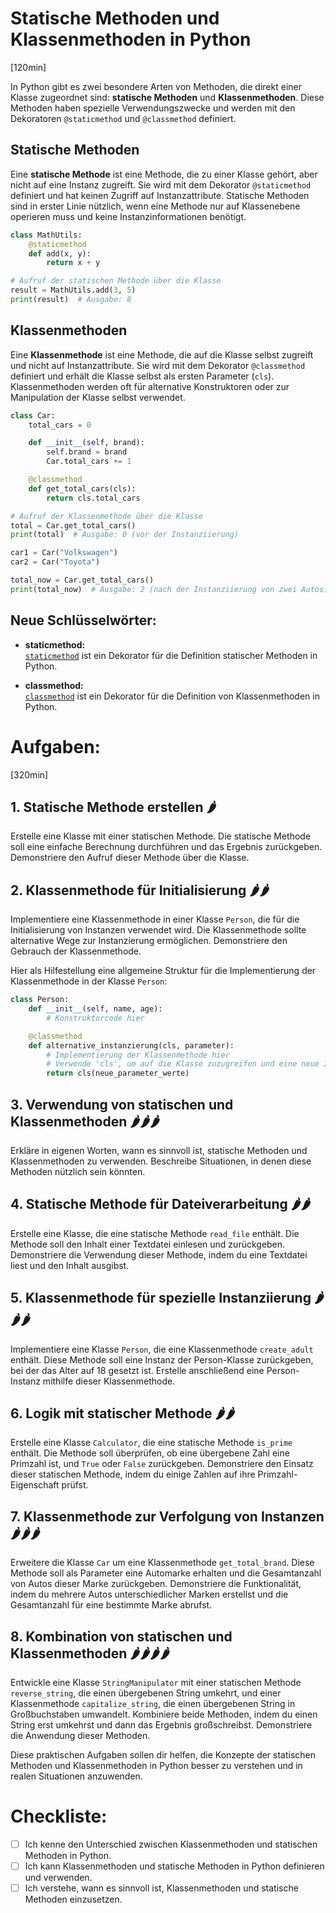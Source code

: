# Statische Methoden und Klassenmethoden in Python
[120min]

In Python gibt es zwei besondere Arten von Methoden, die direkt einer Klasse zugeordnet sind: **statische Methoden** und **Klassenmethoden**. Diese Methoden haben spezielle Verwendungszwecke und werden mit den Dekoratoren `@staticmethod` und `@classmethod` definiert.

## Statische Methoden

Eine **statische Methode** ist eine Methode, die zu einer Klasse gehört, aber nicht auf eine Instanz zugreift. Sie wird mit dem Dekorator `@staticmethod` definiert und hat keinen Zugriff auf Instanzattribute. Statische Methoden sind in erster Linie nützlich, wenn eine Methode nur auf Klassenebene operieren muss und keine Instanzinformationen benötigt.

```python
class MathUtils:
    @staticmethod
    def add(x, y):
        return x + y

# Aufruf der statischen Methode über die Klasse
result = MathUtils.add(3, 5)
print(result)  # Ausgabe: 8
```

## Klassenmethoden

Eine **Klassenmethode** ist eine Methode, die auf die Klasse selbst zugreift und nicht auf Instanzattribute. Sie wird mit dem Dekorator `@classmethod` definiert und erhält die Klasse selbst als ersten Parameter (`cls`). Klassenmethoden werden oft für alternative Konstruktoren oder zur Manipulation der Klasse selbst verwendet.

```python
class Car:
    total_cars = 0

    def __init__(self, brand):
        self.brand = brand
        Car.total_cars += 1

    @classmethod
    def get_total_cars(cls):
        return cls.total_cars

# Aufruf der Klassenmethode über die Klasse
total = Car.get_total_cars()
print(total)  # Ausgabe: 0 (vor der Instanziierung)

car1 = Car("Volkswagen")
car2 = Car("Toyota")

total_now = Car.get_total_cars()
print(total_now)  # Ausgabe: 2 (nach der Instanziierung von zwei Autos)
```

## Neue Schlüsselwörter:

- **staticmethod:**  
[`staticmethod`](https://docs.python.org/3/library/functions.html#staticmethod) ist ein Dekorator für die Definition statischer Methoden in Python.

- **classmethod:**  
[`classmethod`](https://docs.python.org/3/library/functions.html#classmethod) ist ein Dekorator für die Definition von Klassenmethoden in Python.

# Aufgaben:
[320min]

## 1. Statische Methode erstellen 🌶️

Erstelle eine Klasse  mit einer statischen Methode. Die statische Methode soll eine einfache Berechnung durchführen und das Ergebnis zurückgeben. Demonstriere den Aufruf dieser Methode über die Klasse.

## 2. Klassenmethode für Initialisierung 🌶️🌶️

Implementiere eine Klassenmethode in einer Klasse `Person`, die für die Initialisierung von Instanzen verwendet wird. Die Klassenmethode sollte alternative Wege zur Instanzierung ermöglichen. Demonstriere den Gebrauch der Klassenmethode.

Hier als Hilfestellung eine allgemeine Struktur für die Implementierung der Klassenmethode in der Klasse `Person`:

```python
class Person:
    def __init__(self, name, age):
        # Konstruktorcode hier

    @classmethod
    def alternative_instanzierung(cls, parameter):
        # Implementierung der Klassenmethode hier
        # Verwende 'cls', um auf die Klasse zuzugreifen und eine neue Instanz zu erstellen
        return cls(neue_parameter_werte)
```

## 3. Verwendung von statischen und Klassenmethoden 🌶️🌶️🌶️

Erkläre in eigenen Worten, wann es sinnvoll ist, statische Methoden und Klassenmethoden zu verwenden. Beschreibe Situationen, in denen diese Methoden nützlich sein könnten.

## 4. Statische Methode für Dateiverarbeitung 🌶️🌶️

Erstelle eine Klasse, die eine statische Methode `read_file` enthält. Die Methode soll den Inhalt einer Textdatei einlesen und zurückgeben. Demonstriere die Verwendung dieser Methode, indem du eine Textdatei liest und den Inhalt ausgibst.

## 5. Klassenmethode für spezielle Instanziierung 🌶️🌶️🌶️

Implementiere eine Klasse `Person`, die eine Klassenmethode `create_adult` enthält. Diese Methode soll eine Instanz der Person-Klasse zurückgeben, bei der das Alter auf 18 gesetzt ist. Erstelle anschließend eine Person-Instanz mithilfe dieser Klassenmethode.

## 6. Logik mit statischer Methode 🌶️🌶️

Erstelle eine Klasse `Calculator`, die eine statische Methode `is_prime` enthält. Die Methode soll überprüfen, ob eine übergebene Zahl eine Primzahl ist, und `True` oder `False` zurückgeben. Demonstriere den Einsatz dieser statischen Methode, indem du einige Zahlen auf ihre Primzahl-Eigenschaft prüfst.

## 7. Klassenmethode zur Verfolgung von Instanzen 🌶️🌶️🌶️

Erweitere die Klasse `Car` um eine Klassenmethode `get_total_brand`. Diese Methode soll als Parameter eine Automarke erhalten und die Gesamtanzahl von Autos dieser Marke zurückgeben. Demonstriere die Funktionalität, indem du mehrere Autos unterschiedlicher Marken erstellst und die Gesamtanzahl für eine bestimmte Marke abrufst.

## 8. Kombination von statischen und Klassenmethoden 🌶️🌶️🌶️🌶️

Entwickle eine Klasse `StringManipulator` mit einer statischen Methode `reverse_string`, die einen übergebenen String umkehrt, und einer Klassenmethode `capitalize_string`, die einen übergebenen String in Großbuchstaben umwandelt. Kombiniere beide Methoden, indem du einen String erst umkehrst und dann das Ergebnis großschreibst. Demonstriere die Anwendung dieser Methoden.

Diese praktischen Aufgaben sollen dir helfen, die Konzepte der statischen Methoden und Klassenmethoden in Python besser zu verstehen und in realen Situationen anzuwenden.

# Checkliste:

- [ ] Ich kenne den Unterschied zwischen Klassenmethoden und statischen Methoden in Python.
- [ ] Ich kann Klassenmethoden und statische Methoden in Python definieren und verwenden.
- [ ] Ich verstehe, wann es sinnvoll ist, Klassenmethoden und statische Methoden einzusetzen.